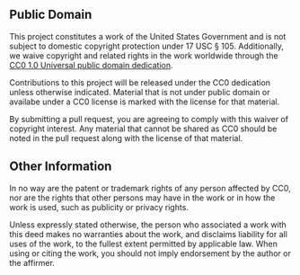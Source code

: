 ## Public Domain

This project constitutes a work of the United States Government and is not subject to domestic copyright protection under 17 USC § 105. Additionally, we waive copyright and related rights in the work worldwide through the [CC0 1.0 Universal public domain dedication](https://creativecommons.org/publicdomain/zero/1.0/).

Contributions to this project will be released under the CC0 dedication unless otherwise indicated. Material that is not under public domain or availabe under a CC0 license is marked with the license for that material.

By submitting a pull request, you are agreeing to comply with this waiver of copyright interest.  Any material that cannot be shared as CC0 should be noted in the pull request along with the license of that material. 

## Other Information

In no way are the patent or trademark rights of any person affected by CC0, nor are the rights that other persons may have in the work or in how the work is used, such as publicity or privacy rights.

Unless expressly stated otherwise, the person who associated a work with this deed makes no warranties about the work, and disclaims liability for all uses of the work, to the fullest extent permitted by applicable law. When using or citing the work, you should not imply endorsement by the author or the affirmer.
